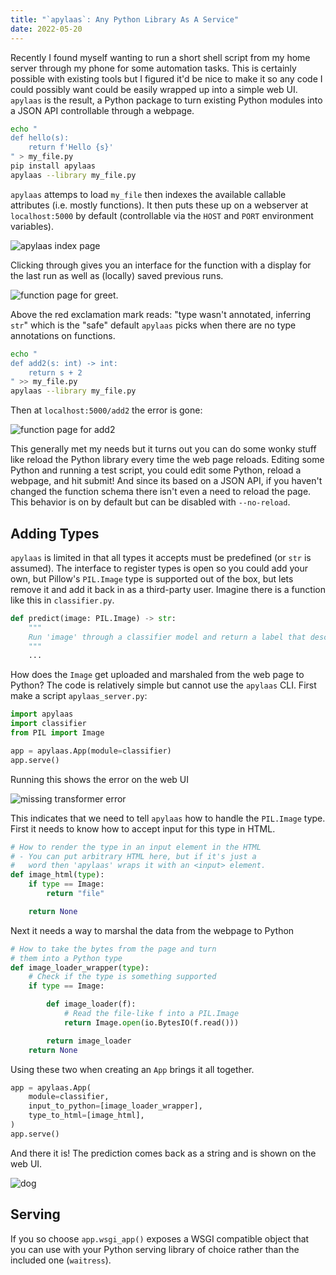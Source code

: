 ```yaml
---
title: "`apylaas`: Any Python Library As A Service"
date: 2022-05-20
---
```


Recently I found myself wanting to run a short shell script from my home server through my phone for some automation tasks. This is certainly possible with existing tools but I figured it'd be nice to make it so any code I could possibly want could be easily wrapped up into a simple web UI. `apylaas` is the result, a Python package to turn existing Python modules into a JSON API controllable through a webpage.

```bash
echo "
def hello(s):
    return f'Hello {s}'
" > my_file.py
pip install apylaas
apylaas --library my_file.py
```

`apylaas` attemps to load `my_file` then indexes the available callable attributes (i.e. mostly functions). It then puts these up on a webserver at `localhost:5000` by default (controllable via the `HOST` and `PORT` environment variables).

![apylaas index page](main.png)

Clicking through gives you an interface for the function with a display for the last run as well as (locally) saved previous runs.

![function page for greet](fn.png).

Above the red exclamation mark reads: "type wasn't annotated, inferring `str`" which is the "safe" default `apylaas` picks when there are no type annotations on functions.

```bash
echo "
def add2(s: int) -> int:
    return s + 2
" >> my_file.py
apylaas --library my_file.py
```

Then at `localhost:5000/add2` the error is gone:

![function page for add2](add.png)

This generally met my needs but it turns out you can do some wonky stuff like reload the Python library every time the web page reloads. Editing some Python and running a test script, you could edit some Python, reload a webpage, and hit submit! And since its based on a JSON API, if you haven't changed the function schema there isn't even a need to reload the page. This behavior is on by default but can be disabled with `--no-reload`.

## Adding Types

`apylaas` is limited in that all types it accepts must be predefined (or `str` is assumed). The interface to register types is open so you could add your own, but Pillow's `PIL.Image` type is supported out of the box, but lets remove it and add it back in as a third-party user. Imagine there is a function like this in `classifier.py`.

```python
def predict(image: PIL.Image) -> str:
    """
    Run 'image' through a classifier model and return a label that describes the image
    """
    ...
```

How does the `Image` get uploaded and marshaled from the web page to Python? The code is relatively simple but cannot use the `apylaas` CLI. First make a script `apylaas_server.py`:

```python
import apylaas
import classifier
from PIL import Image

app = apylaas.App(module=classifier)
app.serve()
```

Running this shows the error on the web UI

![missing transformer error](missing_error.png)

This indicates that we need to tell `apylaas` how to handle the `PIL.Image` type. First it needs to know how to accept input for this type in HTML.

```python
# How to render the type in an input element in the HTML
# - You can put arbitrary HTML here, but if it's just a
#   word then 'apylaas' wraps it with an <input> element.
def image_html(type):
    if type == Image:
        return "file"

    return None
```

Next it needs a way to marshal the data from the webpage to Python

```python
# How to take the bytes from the page and turn
# them into a Python type
def image_loader_wrapper(type):
    # Check if the type is something supported
    if type == Image:

        def image_loader(f):
            # Read the file-like f into a PIL.Image
            return Image.open(io.BytesIO(f.read()))

        return image_loader
    return None
```

Using these two when creating an `App` brings it all together.

```python
app = apylaas.App(
    module=classifier,
    input_to_python=[image_loader_wrapper],
    type_to_html=[image_html],
)
app.serve()
```

And there it is! The prediction comes back as a string and is shown on the web UI.

![dog](dog.png)

## Serving

If you so choose `app.wsgi_app()` exposes a WSGI compatible object that you can use with your Python serving library of choice rather than the included one (`waitress`).